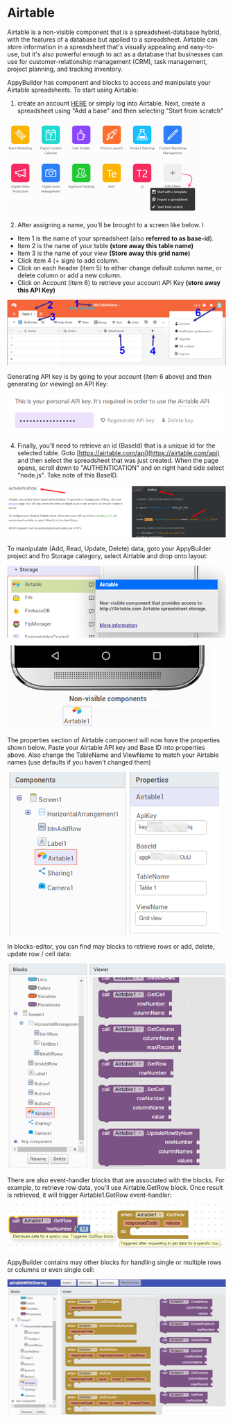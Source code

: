 # Airtable

Airtable is a non-visible component that is a spreadsheet-database hybrid, with the features of a database but applied to a spreadsheet. Airtable can store information in a spreadsheet that's visually appealing and easy-to-use, but it's also powerful enough to act as a database that businesses can use for customer-relationship management \(CRM\), task management, project planning, and tracking inventory.

AppyBuilder has component and blocks to access and manipulate your Airtable spreadsheets. To start using Airtable:

1. create an account [HERE](https://airtable.com/invite/r/eHgwOBFW) or simply log into Airtable. Next, create a spreadsheet using "Add a base" and then selecting "Start from scratch"

![](../../../.gitbook/assets/image%20%2866%29.png)

2. After assigning a name, you'll be brought to a screen like below. I

* Item 1 is the name of your spreadsheet \(also **referred to as base-id**\). 
* Item 2 is the name of your table **\(store away this table name\)**
* Item 3 is the name of your view **\(Store away this grid name\)**
* Click item 4 \(+ sign\) to add column. 
* Click on each header \(item 5\) to either change default column name, or delete column or add a new column. 
* Click on Account \(item 6\) to retrieve your account API Key **\(store away this API Key\)**

![](../../../.gitbook/assets/image%20%289%29.png)

Generating API key is by going to your account \(item 6 above\) and then generating \(or viewing\) an API Key:

![](../../../.gitbook/assets/image%20%2834%29.png)

4. Finally, you'll need to retrieve an id \(BaseId\) that is a unique id for the selected table. Goto [https://airtable.com/api](https://airtable.com/api) and then select the spreadsheet that was just created. When the page opens, scroll down to "AUTHENTICATION" and on right hand side select "node.js".  Take note of this BaseID.

![](../../../.gitbook/assets/image%20%2876%29.png)

To manipulate \(Add, Read, Update, Delete\) data, goto your AppyBuilder project and fro Storage category, select Airtable and drop onto layout:

![](../../../.gitbook/assets/image%20%2817%29.png)

 

![](../../../.gitbook/assets/image%20%2832%29.png)

  
The properties section of Airtable component will now have the properties shown below. Paste your Airtable API key and Base ID into properties above. Also change the TableName and ViewName to match your Airtable names \(use defaults if you haven't changed them\)

![](../../../.gitbook/assets/image%20%2819%29.png)

In blocks-editor, you can find may blocks to retrieve rows or add, delete, update row / cell data:

![](../../../.gitbook/assets/image%20%2810%29.png)

There are also event-handler blocks that are associated with the blocks. For example, to retrieve row data, you'll use Airtable.GetRow block. Once result is retrieved, it will trigger Airtable1.GotRow event-handler:

![](../../../.gitbook/assets/image%20%2850%29.png)

AppyBuilder contains may other blocks for handling single or multiple rows or columns or even single cell:

![](../../../.gitbook/assets/image%20%2871%29.png)

